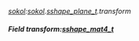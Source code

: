 _[sokol](../../modules/sokol/sokol-module.md):[sokol](../../modules/sokol/sokol-module.md).[sshape\_plane\_t](../../modules/sokol/sokol-sshape_plane_t.md).transform_
##### Field transform:[sshape_mat4_t](../../modules/sokol/sokol-sshape_mat4_t.md)
